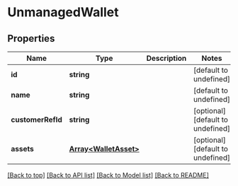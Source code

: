 # UnmanagedWallet

## Properties

|Name | Type | Description | Notes|
|------------ | ------------- | ------------- | -------------|
|**id** | **string** |  | [default to undefined]|
|**name** | **string** |  | [default to undefined]|
|**customerRefId** | **string** |  | [optional] [default to undefined]|
|**assets** | [**Array&lt;WalletAsset&gt;**](WalletAsset.md) |  | [optional] [default to undefined]|




[[Back to top]](#) [[Back to API list]](../../README.md#documentation-for-api-endpoints) [[Back to Model list]](../../README.md#documentation-for-models) [[Back to README]](../../README.md)
